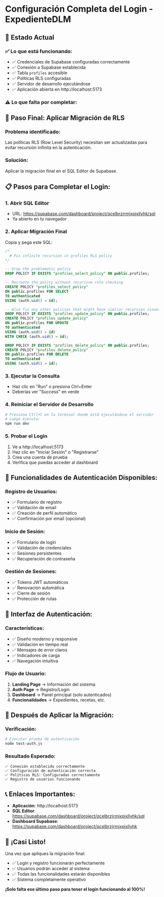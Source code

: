 # Configuración Completa del Login - ExpedienteDLM

## 🎯 **Estado Actual**

### ✅ **Lo que está funcionando:**
- ✅ Credenciales de Supabase configuradas correctamente
- ✅ Conexión a Supabase establecida
- ✅ Tabla `profiles` accesible
- ✅ Políticas RLS configuradas
- ✅ Servidor de desarrollo ejecutándose
- ✅ Aplicación abierta en http://localhost:5173

### ⚠️ **Lo que falta por completar:**

## 🔧 **Paso Final: Aplicar Migración de RLS**

### **Problema identificado:**
Las políticas RLS (Row Level Security) necesitan ser actualizadas para evitar recursión infinita en la autenticación.

### **Solución:**
Aplicar la migración final en el SQL Editor de Supabase.

## 📋 **Pasos para Completar el Login:**

### 1. **Abrir SQL Editor**
- URL: https://supabase.com/dashboard/project/qcelbrzjrmjxpjxllyhk/sql
- Ya abierto en tu navegador

### 2. **Aplicar Migración Final**
Copia y pega este SQL:

```sql
/*
  # Fix infinite recursion in profiles RLS policy
*/

-- Drop the problematic policy
DROP POLICY IF EXISTS "profiles_select_policy" ON public.profiles;

-- Recreate the policy without recursive role checking
CREATE POLICY "profiles_select_policy"
ON public.profiles FOR SELECT 
TO authenticated 
USING (auth.uid() = id);

-- Also fix any other policies that might have similar recursion issues
DROP POLICY IF EXISTS "profiles_update_policy" ON public.profiles;
CREATE POLICY "profiles_update_policy" 
ON public.profiles FOR UPDATE 
TO authenticated 
USING (auth.uid() = id) 
WITH CHECK (auth.uid() = id);

DROP POLICY IF EXISTS "profiles_delete_policy" ON public.profiles;
CREATE POLICY "profiles_delete_policy" 
ON public.profiles FOR DELETE 
TO authenticated 
USING (auth.uid() = id);
```

### 3. **Ejecutar la Consulta**
- Haz clic en "Run" o presiona Ctrl+Enter
- Deberías ver "Success" en verde

### 4. **Reiniciar el Servidor de Desarrollo**
```bash
# Presiona Ctrl+C en la terminal donde está ejecutándose el servidor
# Luego ejecuta:
npm run dev
```

### 5. **Probar el Login**
1. Ve a http://localhost:5173
2. Haz clic en "Iniciar Sesión" o "Registrarse"
3. Crea una cuenta de prueba
4. Verifica que puedas acceder al dashboard

## 🔐 **Funcionalidades de Autenticación Disponibles:**

### **Registro de Usuarios:**
- ✅ Formulario de registro
- ✅ Validación de email
- ✅ Creación de perfil automático
- ✅ Confirmación por email (opcional)

### **Inicio de Sesión:**
- ✅ Formulario de login
- ✅ Validación de credenciales
- ✅ Sesiones persistentes
- ✅ Recuperación de contraseña

### **Gestión de Sesiones:**
- ✅ Tokens JWT automáticos
- ✅ Renovación automática
- ✅ Cierre de sesión
- ✅ Protección de rutas

## 🎨 **Interfaz de Autenticación:**

### **Características:**
- ✅ Diseño moderno y responsive
- ✅ Validación en tiempo real
- ✅ Mensajes de error claros
- ✅ Indicadores de carga
- ✅ Navegación intuitiva

### **Flujo de Usuario:**
1. **Landing Page** → Información del sistema
2. **Auth Page** → Registro/Login
3. **Dashboard** → Panel principal (solo autenticados)
4. **Funcionalidades** → Expedientes, recetas, etc.

## 🚀 **Después de Aplicar la Migración:**

### **Verificación:**
```bash
# Ejecutar prueba de autenticación
node test-auth.js
```

### **Resultado Esperado:**
```
✅ Conexión establecida correctamente
✅ Configuración de autenticación correcta
✅ Políticas RLS: Configuradas correctamente
✅ Registro de usuarios funcionando
```

## 📞 **Enlaces Importantes:**

- **Aplicación**: http://localhost:5173
- **SQL Editor**: https://supabase.com/dashboard/project/qcelbrzjrmjxpjxllyhk/sql
- **Dashboard Supabase**: https://supabase.com/dashboard/project/qcelbrzjrmjxpjxllyhk

## 🎉 **¡Casi Listo!**

Una vez que apliques la migración final:
- ✅ Login y registro funcionarán perfectamente
- ✅ Usuarios podrán acceder al sistema
- ✅ Todas las funcionalidades estarán disponibles
- ✅ Sistema completamente operativo

**¡Solo falta ese último paso para tener el login funcionando al 100%!** 
